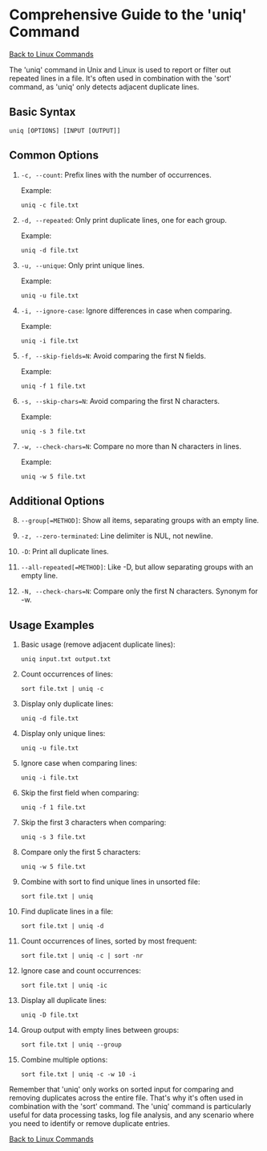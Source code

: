 # Comprehensive Guide to the 'uniq' Command

[Back to Linux Commands](../readme.md)

The 'uniq' command in Unix and Linux is used to report or filter out repeated lines in a file. It's often used in combination with the 'sort' command, as 'uniq' only detects adjacent duplicate lines.

## Basic Syntax

```
uniq [OPTIONS] [INPUT [OUTPUT]]
```

## Common Options

1. `-c, --count`: 
   Prefix lines with the number of occurrences.

   Example:
   ```
   uniq -c file.txt
   ```

2. `-d, --repeated`: 
   Only print duplicate lines, one for each group.

   Example:
   ```
   uniq -d file.txt
   ```

3. `-u, --unique`: 
   Only print unique lines.

   Example:
   ```
   uniq -u file.txt
   ```

4. `-i, --ignore-case`: 
   Ignore differences in case when comparing.

   Example:
   ```
   uniq -i file.txt
   ```

5. `-f, --skip-fields=N`: 
   Avoid comparing the first N fields.

   Example:
   ```
   uniq -f 1 file.txt
   ```

6. `-s, --skip-chars=N`: 
   Avoid comparing the first N characters.

   Example:
   ```
   uniq -s 3 file.txt
   ```

7. `-w, --check-chars=N`: 
   Compare no more than N characters in lines.

   Example:
   ```
   uniq -w 5 file.txt
   ```

## Additional Options

8. `--group[=METHOD]`: 
   Show all items, separating groups with an empty line.

9. `-z, --zero-terminated`: 
   Line delimiter is NUL, not newline.

10. `-D`: 
    Print all duplicate lines.

11. `--all-repeated[=METHOD]`: 
    Like -D, but allow separating groups with an empty line.

12. `-N, --check-chars=N`: 
    Compare only the first N characters. Synonym for -w.

## Usage Examples

1. Basic usage (remove adjacent duplicate lines):
   ```
   uniq input.txt output.txt
   ```

2. Count occurrences of lines:
   ```
   sort file.txt | uniq -c
   ```

3. Display only duplicate lines:
   ```
   uniq -d file.txt
   ```

4. Display only unique lines:
   ```
   uniq -u file.txt
   ```

5. Ignore case when comparing lines:
   ```
   uniq -i file.txt
   ```

6. Skip the first field when comparing:
   ```
   uniq -f 1 file.txt
   ```

7. Skip the first 3 characters when comparing:
   ```
   uniq -s 3 file.txt
   ```

8. Compare only the first 5 characters:
   ```
   uniq -w 5 file.txt
   ```

9. Combine with sort to find unique lines in unsorted file:
   ```
   sort file.txt | uniq
   ```

10. Find duplicate lines in a file:
    ```
    sort file.txt | uniq -d
    ```

11. Count occurrences of lines, sorted by most frequent:
    ```
    sort file.txt | uniq -c | sort -nr
    ```

12. Ignore case and count occurrences:
    ```
    sort file.txt | uniq -ic
    ```

13. Display all duplicate lines:
    ```
    uniq -D file.txt
    ```

14. Group output with empty lines between groups:
    ```
    sort file.txt | uniq --group
    ```

15. Combine multiple options:
    ```
    sort file.txt | uniq -c -w 10 -i
    ```

Remember that 'uniq' only works on sorted input for comparing and removing duplicates across the entire file. That's why it's often used in combination with the 'sort' command. The 'uniq' command is particularly useful for data processing tasks, log file analysis, and any scenario where you need to identify or remove duplicate entries.

[Back to Linux Commands](../readme.md)

